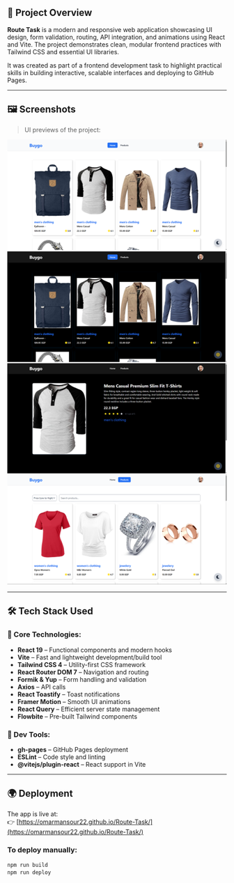 ## 🚀 Project Overview

**Route Task** is a modern and responsive web application showcasing UI design, form validation, routing, API integration, and animations using React and Vite. The project demonstrates clean, modular frontend practices with Tailwind CSS and essential UI libraries.

It was created as part of a frontend development task to highlight practical skills in building interactive, scalable interfaces and deploying to GitHub Pages.

---

## 🖼️ Screenshots

> UI previews of the project:

![Screenshot 1](public/Screenshot1.png)
![Screenshot 2](public/Screenshot2.png)
![Screenshot 3](public/Screenshot3.png)
![Screenshot 4](public/Screenshot4.png)

---

## 🛠 Tech Stack Used

### 🧩 Core Technologies:
- **React 19** – Functional components and modern hooks
- **Vite** – Fast and lightweight development/build tool
- **Tailwind CSS 4** – Utility-first CSS framework
- **React Router DOM 7** – Navigation and routing
- **Formik & Yup** – Form handling and validation
- **Axios** – API calls
- **React Toastify** – Toast notifications
- **Framer Motion** – Smooth UI animations
- **React Query** – Efficient server state management
- **Flowbite** – Pre-built Tailwind components

### 🧰 Dev Tools:
- **gh-pages** – GitHub Pages deployment
- **ESLint** – Code style and linting
- **@vitejs/plugin-react** – React support in Vite

---

## 🌍 Deployment

The app is live at:  
👉 [https://omarmansour22.github.io/Route-Task/](https://omarmansour22.github.io/Route-Task/)

### To deploy manually:

```bash
npm run build
npm run deploy
